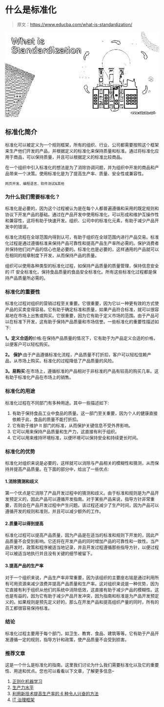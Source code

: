 # 什么是标准化

> 原文：<https://www.educba.com/what-is-standardization/>

![What is Standardization](img/0f690844a70cd0d7cef48935c87d730a.png)



## 标准化简介

标准化可以被定义为一个规则框架，所有的组织、行业、公司都需要按照这个框架来生产他们开发的产品，并根据定义的标准化来保持质量和标准。通过将标准化应用于商品，可以保持质量，并且可以根据定义的标准比较商品。

在一个组织中引入标准化的想法是为了消除协调问题，并为组织中开发的商品和产品带来一个决策。使用标准化是为了提高生产率、质量、安全性或兼容性。

<small>网页开发、编程语言、软件测试&其他</small>

### 为什么我们需要标准化？

标准化是必要的，因为这个过程被认为是在每个人都普遍遵循和采用的既定规则和协议下开发产品的基础。通过在产品开发中使用标准化，可以形成和维护互操作性和兼容性，这将有助于快速开发。组织、公司中的标准化元素，有助于减少产品开发中的错误。

标准化流程在全球范围内得到认可，有助于组织在全球范围内进行产品交易。标准化过程是通过遵循标准来保持产品可靠性和提高产品生产率所必需的。保护消费者并保持他们对产品的信心也是必要的。标准化也是必要的，这样通用的产品就可以在相同的规章制度下开发，从而保持产品的质量。

组织可以使用各种类型的标准化过程，如保持产品质量的质量管理，保持信息安全的 IT 安全标准化，保持食品质量的食品安全标准化。所有这些标准化过程都是保持产品质量所必需的。

### 标准化的重要性

标准化过程对组织的营销过程至关重要。它很重要，因为它以一种更有效的方式使产品的买卖变得容易。它有助于确定标准和质量，如果产品符合标准，就可以很容易地在市场上出售或购买。它很重要，因为它有助于定义市场的范围。由于产品可以在标准下开发，这有助于保持产品质量和市场信誉。一些标准化的重要性描述如下:

**1。定义合适的**价格:在保持产品质量的情况下，它有助于为产品定义合适的价格，以便客户可以轻松购买。

**2。** **保护**:由于产品遵循标准化流程，产品质量不打折扣，客户可以轻松信赖产品，从市场上购买。标准化的过程降低了产品质量的风险。

**3。易购买**:在市场上，遵循标准的产品相对于非标准的产品有较高的购买几率。这有助于标准化产品在市场上的销售。

### 标准化的用途

标准化过程在不同部门有多种用途。其中一些描述如下:

1.  有助于保持食品工业中食品的质量。这一部门至关重要，因为个人的健康直接依赖于此，食品的质量不能打折扣。
2.  它有助于维护 It 部门的标准，从而保护关键信息不受外界影响。
3.  它可以用来保持产品质量和生产力，这直接有利于组织。
4.  它可以用来维持环境标准，以便环境可以保持安全和持续更长时间。

### 标准化的优势

标准化对组织来说是必要的，这样就可以消除与产品相关的模糊性和猜测，从而保持并提高产品质量。在下面的部分中，给出了一些优点:

#### 1.消除猜测和歧义

第一个优点是它消除了产品开发过程中的猜测和歧义。由于标准和规则是为产品开发预定义的，因此产品可以遵循开发指南。对于某些产品来说，指导方针非常重要，否则会在产品开发过程中产生问题。该过程还减少了生产时间，因为产品可以遵循开发的规则和准则，并且可以减少额外的工作。

#### 2.质量可以得到提高

标准化过程可以提高产品质量，因为产品是在适当的标准和规则下开发的，因此产品质量不会受到影响。它还将在开发产品的同时增加产品的可靠性和一致性。当产品开发时，政策和程序被适当地记录，并且开发过程遵循那些指导方针，以便过程可以被适当地执行并且没有关键的细节被留下。

#### 3.提高产品的生产率

对于一个组织来说，产品生产率非常重要，因为该组织的主要座右铭是通过利用所有可用资源来减少浪费并提高产品质量和生产率。这对组织来说是一种优势，因为它直接有利于组织从他们的系统中消除低效，这直接有助于减少产品的模糊性。这也是有益的，因为它有助于减少产品开发冲突，因为指南和标准是为产品开发预定义的。如果规则是预先定义好的，那么在开发产品和提高组织产量的同时，所有的员工都很容易保持标准。

### 结论

标准化过程主要用于每个部门，如卫生、教育、食品、建筑等等。它有助于产品开发遵循一定的规则，指导方针和政策，使产品质量不会受到损害。

### 推荐文章

这是一个什么是标准化的指南。这里我们讨论为什么我们需要标准化以及它的重要性、用途和优点。您也可以看看以下文章，了解更多信息–

1.  [正则化机器学习](https://www.educba.com/regularization-machine-learning/)
2.  [生产力水平](https://www.educba.com/productivity-level/)
3.  [利用新技术提高生产率的 6 种令人兴奋的方法](https://www.educba.com/technology-to-improve-productivity/)
4.  [IT 治理框架](https://www.educba.com/it-governance-framework/)





